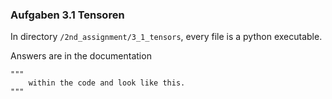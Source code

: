 ### Aufgaben 3.1 Tensoren

In directory ```/2nd_assignment/3_1_tensors```, every file is a python executable.

Answers are in the documentation 
```
"""
    within the code and look like this.
"""
```
